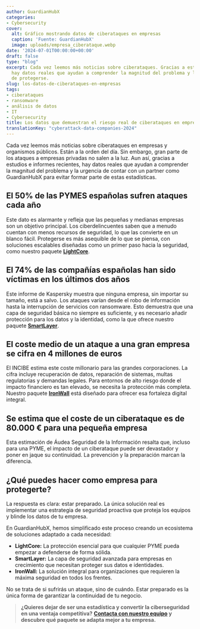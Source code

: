 ```yaml
---
author: GuardianHubX
categories:
- Cybersecurity
cover:
  alt: Gráfico mostrando datos de ciberataques en empresas
  caption: 'Fuente: GuardianHubX'
  image: uploads/empresa_ciberataque.webp
date: '2024-07-01T00:00:00+00:00'
draft: false
type: "blog"
excerpt: Cada vez leemos más noticias sobre ciberataques. Gracias a estudios recientes,
  hay datos reales que ayudan a comprender la magnitud del problema y la necesidad
  de protegerse.
slug: los-datos-de-ciberataques-en-empresas
tags:
- ciberataques
- ransomware
- análisis de datos
- IT
- Cybersecurity
title: Los datos que demuestran el riesgo real de ciberataques en empresas
translationKey: "cyberattack-data-companies-2024"
---
```


Cada vez leemos más noticias sobre ciberataques en empresas y organismos públicos. Están a la orden del día. Sin embargo, gran parte de los ataques a empresas privadas no salen a la luz. Aun así, gracias a estudios e informes recientes, hay datos reales que ayudan a comprender la magnitud del problema y la urgencia de contar con un partner como GuardianHubX para evitar formar parte de estas estadísticas.

## El 50% de las PYMES españolas sufren ataques cada año

Este dato es alarmante y refleja que las pequeñas y medianas empresas son un objetivo principal. Los ciberdelincuentes saben que a menudo cuentan con menos recursos de seguridad, lo que las convierte en un blanco fácil. Protegerse es más asequible de lo que se piensa, con soluciones escalables diseñadas como un primer paso hacia la seguridad, como nuestro paquete **[LightCore](https://guardianhubx.com/es/lightcore/)**.

## El 74% de las compañías españolas han sido víctimas en los últimos dos años

Este informe de Kaspersky muestra que ninguna empresa, sin importar su tamaño, está a salvo. Los ataques varían desde el robo de información hasta la interrupción de servicios con ransomware. Esto demuestra que una capa de seguridad básica no siempre es suficiente, y es necesario añadir protección para los datos y la identidad, como la que ofrece nuestro paquete **[SmartLayer](https://guardianhubx.com/es/smartlayer/)**.

## El coste medio de un ataque a una gran empresa se cifra en 4 millones de euros

El INCIBE estima este coste millonario para las grandes corporaciones. La cifra incluye recuperación de datos, reparación de sistemas, multas regulatorias y demandas legales. Para entornos de alto riesgo donde el impacto financiero es tan elevado, se necesita la protección más completa. Nuestro paquete **[IronWall](https://guardianhubx.com/es/ironwall/)** está diseñado para ofrecer esa fortaleza digital integral.

## Se estima que el coste de un ciberataque es de 80.000 € para una pequeña empresa

Esta estimación de Áudea Seguridad de la Información resalta que, incluso para una PYME, el impacto de un ciberataque puede ser devastador y poner en jaque su continuidad. La prevención y la preparación marcan la diferencia.

## ¿Qué puedes hacer como empresa para protegerte?

La respuesta es clara: estar preparado. La única solución real es implementar una estrategia de seguridad proactiva que proteja los equipos y blinde los datos de tu empresa.

En GuardianHubX, hemos simplificado este proceso creando un ecosistema de soluciones adaptado a cada necesidad:
-   **LightCore:** La protección esencial para que cualquier PYME pueda empezar a defenderse de forma sólida.
-   **SmartLayer:** La capa de seguridad avanzada para empresas en crecimiento que necesitan proteger sus datos e identidades.
-   **IronWall:** La solución integral para organizaciones que requieren la máxima seguridad en todos los frentes.

No se trata de si sufrirás un ataque, sino de cuándo. Estar preparado es la única forma de garantizar la continuidad de tu negocio.

> **¿Quieres dejar de ser una estadística y convertir la ciberseguridad en una ventaja competitiva?**
> **[Contacta con nuestro equipo](https://guardianhubx.com/es/#contact) y descubre qué paquete se adapta mejor a tu empresa.**